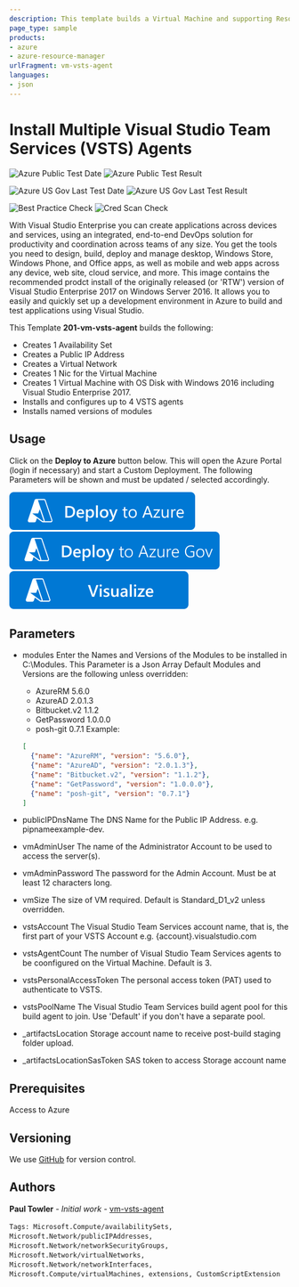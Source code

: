 ```yaml
---
description: This template builds a Virtual Machine and supporting Resources with Visual Studio 2017 installed. It also installs and configures upto 4 VSTS build agents and links them to a VSTS Pool
page_type: sample
products:
- azure
- azure-resource-manager
urlFragment: vm-vsts-agent
languages:
- json
---
```

# Install Multiple Visual Studio Team Services (VSTS) Agents

![Azure Public Test Date](https://azurequickstartsservice.blob.core.windows.net/badges/application-workloads/visualstudio/vm-vsts-agent/PublicLastTestDate.svg)
![Azure Public Test Result](https://azurequickstartsservice.blob.core.windows.net/badges/application-workloads/visualstudio/vm-vsts-agent/PublicDeployment.svg)

![Azure US Gov Last Test Date](https://azurequickstartsservice.blob.core.windows.net/badges/application-workloads/visualstudio/vm-vsts-agent/FairfaxLastTestDate.svg)
![Azure US Gov Last Test Result](https://azurequickstartsservice.blob.core.windows.net/badges/application-workloads/visualstudio/vm-vsts-agent/FairfaxDeployment.svg)

![Best Practice Check](https://azurequickstartsservice.blob.core.windows.net/badges/application-workloads/visualstudio/vm-vsts-agent/BestPracticeResult.svg)
![Cred Scan Check](https://azurequickstartsservice.blob.core.windows.net/badges/application-workloads/visualstudio/vm-vsts-agent/CredScanResult.svg)

With Visual Studio Enterprise you can create applications across devices and services, using an integrated, end-to-end DevOps solution for productivity and coordination across teams of any size. You get the tools you need to design, build, deploy and manage desktop, Windows Store, Windows Phone, and Office apps, as well as mobile and web apps across any device, web site, cloud service, and more. This image contains the recommended prodct install of the originally released (or 'RTW') version of Visual Studio Enterprise 2017 on Windows Server 2016. It allows you to easily and quickly set up a development environment in Azure to build and test applications using Visual Studio.

This Template **201-vm-vsts-agent** builds the following:
 * Creates 1 Availability Set
 * Creates a Public IP Address
 * Creates a Virtual Network
 * Creates 1 Nic for the Virtual Machine
 * Creates 1 Virtual Machine with OS Disk with Windows 2016 including Visual Studio Enterprise 2017.
 * Installs and configures up to 4 VSTS agents
 * Installs named versions of modules

## Usage

Click on the **Deploy to Azure** button below. This will open the Azure Portal (login if necessary) and start a Custom Deployment. The following Parameters will be shown and must be updated / selected accordingly.

[![Deploy To Azure](https://raw.githubusercontent.com/Azure/azure-quickstart-templates/master/1-CONTRIBUTION-GUIDE/images/deploytoazure.svg?sanitize=true)](https://portal.azure.com/#create/Microsoft.Template/uri/https%3A%2F%2Fraw.githubusercontent.com%2FAzure%2Fazure-quickstart-templates%2Fmaster%2Fapplication-workloads%2Fvisualstudio%2Fvm-vsts-agent%2Fazuredeploy.json)
[![Deploy To Azure US Gov](https://raw.githubusercontent.com/Azure/azure-quickstart-templates/master/1-CONTRIBUTION-GUIDE/images/deploytoazuregov.svg?sanitize=true)](https://portal.azure.us/#create/Microsoft.Template/uri/https%3A%2F%2Fraw.githubusercontent.com%2FAzure%2Fazure-quickstart-templates%2Fmaster%2Fapplication-workloads%2Fvisualstudio%2Fvm-vsts-agent%2Fazuredeploy.json)
[![Visualize](https://raw.githubusercontent.com/Azure/azure-quickstart-templates/master/1-CONTRIBUTION-GUIDE/images/visualizebutton.svg?sanitize=true)](http://armviz.io/#/?load=https%3A%2F%2Fraw.githubusercontent.com%2FAzure%2Fazure-quickstart-templates%2Fmaster%2Fapplication-workloads%2Fvisualstudio%2Fvm-vsts-agent%2Fazuredeploy.json)

## Parameters

- modules
  Enter the Names and Versions of the Modules to be installed in C:\Modules. This Parameter is a Json Array
  Default Modules and Versions are the following unless overridden:
   - AzureRM 5.6.0
   - AzureAD 2.0.1.3
   - Bitbucket.v2 1.1.2
   - GetPassword 1.0.0.0
   - posh-git 0.7.1
  Example:
  ```Json
  [
    {"name": "AzureRM", "version": "5.6.0"},
    {"name": "AzureAD", "version": "2.0.1.3"},
    {"name": "Bitbucket.v2", "version": "1.1.2"},
    {"name": "GetPassword", "version": "1.0.0.0"},
    {"name": "posh-git", "version": "0.7.1"}
  ]
  ```

- publicIPDnsName
  The DNS Name for the Public IP Address. e.g. pipnameexample-dev.

- vmAdminUser
  The name of the Administrator Account to be used to access the server(s).

- vmAdminPassword
  The password for the Admin Account. Must be at least 12 characters long.

- vmSize
  The size of VM required.
  Default is Standard_D1_v2 unless overridden.

- vstsAccount
  The Visual Studio Team Services account name, that is, the first part of your VSTS Account e.g. {account}.visualstudio.com

- vstsAgentCount
  The number of Visual Studio Team Services agents to be coonfigured on the Virtual Machine. Default is 3.

- vstsPersonalAccessToken
  The personal access token (PAT) used to authenticate to VSTS.

- vstsPoolName
  The Visual Studio Team Services build agent pool for this build agent to join. Use 'Default' if you don't have a separate pool.

- _artifactsLocation
  Storage account name to receive post-build staging folder upload.
- _artifactsLocationSasToken
  SAS token to access Storage account name

## Prerequisites

Access to Azure
## Versioning

We use [GitHub](https://github.com/) for version control.

## Authors

**Paul Towler** - *Initial work* - [vm-vsts-agent](https://github.com/azure-quickstart-templates/201-vm-vsts-agent)

`Tags: Microsoft.Compute/availabilitySets, Microsoft.Network/publicIPAddresses, Microsoft.Network/networkSecurityGroups, Microsoft.Network/virtualNetworks, Microsoft.Network/networkInterfaces, Microsoft.Compute/virtualMachines, extensions, CustomScriptExtension`
